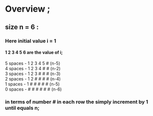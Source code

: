 # Overview ;
## size n = 6 :
### Here initial value i = 1 
#### 1 2 3 4 5 6 are the value of i;


5 spaces -  1 2 3 4 5 # (n-5) <br>
4 spaces -  1 2 3 4 # # (n-2) <br>
3 spaces  - 1 2 3 # # # (n-3)<br>
2 spaces  - 1 2 # # # # (n-4)<br>
1 spaces  - 1 # # # # # (n-5)<br>
0 spaces  - # # # # # # (n-6)

### in terms of number # in each row the simply increment by 1 until equals n;
